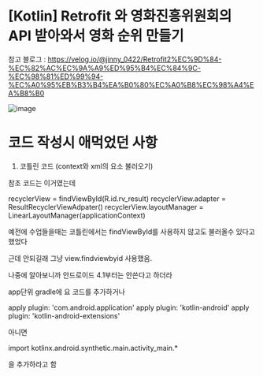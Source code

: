 #  [Kotlin] Retrofit 와 영화진흥위원회의 API 받아와서 영화 순위 만들기

참고 블로그 : https://velog.io/@jinny_0422/Retrofit2%EC%9D%84-%EC%82%AC%EC%9A%A9%ED%95%B4%EC%84%9C-%EC%98%81%ED%99%94-%EC%A0%95%EB%B3%B4%EA%B0%80%EC%A0%B8%EC%98%A4%EA%B8%B0

![image](https://user-images.githubusercontent.com/66546156/132824642-7ee75bd0-c7b7-45a6-b8b9-5090c6234f05.png)

# 코드 작성시 애먹었던 사항

1. 코틀린 코드 (context와 xml의 요소 불러오기)

참조 코드는 이거였는데

recyclerView = findViewById(R.id.rv_result)
recyclerView.adapter = ResultRecyclerViewAdpater()
recyclerView.layoutManager = LinearLayoutManager(applicationContext)

예전에 수업들을때는 코틀린에서는 findViewById를 사용하지 않고도 불러올수 있다고 했었다

근데 안되길래 그냥 view.findviewbyid 사용했음.

나중에 알아보니까 안드로이드 4.1부터는 안쓴다고 하더라 

app단위 gradle에 요 코드를 추가하거나

  apply plugin: 'com.android.application'
  apply plugin: 'kotlin-android'
  apply plugin: 'kotlin-android-extensions'

아니면 

  import kotlinx.android.synthetic.main.activity_main.*

을 추가하라고 함
